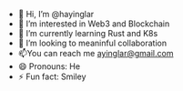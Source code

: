 - 👋 Hi, I’m @hayinglar
- 👀 I’m interested in Web3 and Blockchain
- 🌱 I’m currently learning Rust and K8s
- 💞️ I’m looking to meaninful collaboration
- 📫You can reach me ayinglar@gmail.com
- 😄 Pronouns: He
- ⚡ Fun fact: Smiley

<!---
hayinglar/hayinglar is a ✨ special ✨ repository because its `README.md` (this file) appears on your GitHub profile.
You can click the Preview link to take a look at your changes.
--->
